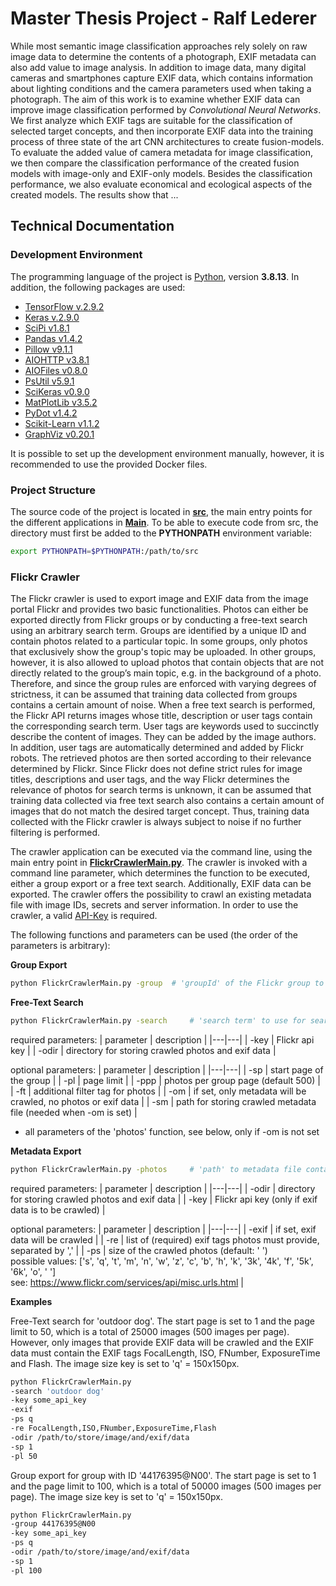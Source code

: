 # Master Thesis Project - Ralf Lederer

While most semantic image classification approaches rely solely on raw image data to determine the contents of a photograph, EXIF metadata can also add value to image analysis. In addition to image data, many digital cameras and smartphones capture EXIF data, which contains information about lighting conditions and the camera parameters used when taking a photograph. The aim of this work is to examine whether EXIF data can improve image classification performed by *Convolutional Neural Networks*. We first analyze which EXIF tags are suitable for the classification of selected target concepts, and then incorporate EXIF data into the training process of three state of the art CNN architectures to create fusion-models. To evaluate the added value of camera metadata for image classification, we then compare the classification performance of the created fusion models with image-only and EXIF-only models. Besides the classification performance, we also evaluate economical and ecological aspects of the created models. The results show that ...

## Technical Documentation

### Development Environment

The programming language of the project is [Python](https://www.python.org/), version **3.8.13**. In addition, the following packages are used:

- [TensorFlow v.2.9.2](https://pypi.org/project/tensorflow/2.9.2/)
- [Keras v.2.9.0](https://pypi.org/project/keras/2.9.0/)
- [SciPi v1.8.1](https://scipy.org/)
- [Pandas v1.4.2](https://pypi.org/project/pandas/1.4.2/)
- [Pillow v9.1.1](https://pypi.org/project/Pillow/9.1.1/)
- [AIOHTTP v3.8.1](https://pypi.org/project/aiohttp/3.8.1/)
- [AIOFiles v0.8.0](https://pypi.org/project/aiofiles/0.8.0/)
- [PsUtil v5.9.1](https://pypi.org/project/psutil/5.9.1/)
- [SciKeras v0.9.0](https://pypi.org/project/scikeras/0.9.0/)
- [MatPlotLib v3.5.2](https://pypi.org/project/matplotlib/3.5.2/)
- [PyDot v1.4.2](https://pypi.org/project/pydot/1.4.2/)
- [Scikit-Learn v1.1.2](https://pypi.org/project/scikit-learn/1.1.2/)
- [GraphViz v0.20.1](https://pypi.org/project/graphviz/0.20.1/)

It is possible to set up the development environment manually, however, it is recommended to use the provided Docker files.

### Project Structure

The source code of the project is located in **[src](/Implementation/src/)**, the main entry points for the different applications in **[Main](/Implementation/src/Main/)**. To be able to execute code from src, the directory must first be added to the **PYTHONPATH** environment variable:

```sh
export PYTHONPATH=$PYTHONPATH:/path/to/src
```


### Flickr Crawler

The Flickr crawler is used to export image and EXIF data from the image portal Flickr and provides two basic functionalities. Photos can either be exported directly from Flickr groups or by conducting a free-text search using an arbitrary search term. Groups are identified by a unique ID and contain photos related to a particular topic. In some groups, only photos that exclusively show the group's topic may be uploaded. In other groups, however, it is also allowed to upload photos that contain objects that are not directly related to the group’s main topic, e.g. in the background of a photo. Therefore, and since the group rules are enforced with varying degrees of strictness, it can be assumed that training data collected from groups contains a certain amount of noise. When a free text search is performed, the Flickr API returns images whose title, description or user tags contain the corresponding search term. User tags are keywords used to succinctly describe the content of images. They can be added by the image authors. In addition, user tags are automatically determined and added by Flickr robots. The retrieved photos are then sorted according to their relevance determined by Flickr. Since Flickr does not define strict rules for image titles, descriptions and user tags, and the way Flickr determines the relevance of photos for search terms is unknown, it can be assumed that training data collected via free text search also contains a certain amount of images that do not match the desired target concept. Thus, training data collected with the Flickr crawler is always subject to noise if no further filtering is performed.

The crawler application can be executed via the command line, using the main entry point in **[FlickrCrawlerMain.py](/Implementation/src/Main/FlickrCrawlerMain.py)**. The crawler is invoked with a command line parameter, which determines the function to be executed, either a group export or a free text search. Additionally, EXIF data can be exported. The crawler offers the possibility to crawl an existing metadata file with image IDs, secrets and server information. In order to use the crawler, a valid [API-Key](https://www.flickr.com/services/api/misc.api_keys.html) is required.

The following functions and parameters can be used (the order of the parameters is arbitrary):

**Group Export**

```sh
python FlickrCrawlerMain.py -group 	# 'groupId' of the Flickr group to crawl
```

**Free-Text Search**

```sh
python FlickrCrawlerMain.py -search 	# 'search term' to use for searching photos
```

required parameters:
| parameter  | description  |
|---|---|
| -key | Flickr api key |
| -odir | directory for storing crawled photos and exif data |

optional parameters:
| parameter  | description  |
|---|---|
| -sp | start page of the group |
| -pl | page limit |
| -ppp | photos per group page (default 500) |
| -ft | additional filter tag for photos |
| -om | if set, only metadata will be crawled, no photos or exif data |
| -sm | path for storing crawled metadata file (needed when -om is set) |
 * all parameters of the 'photos' function, see below, only if -om is not set

**Metadata Export**

```sh
python FlickrCrawlerMain.py -photos 	# 'path' to metadata file containing photoIds, secrets and servers
```

required parameters:
| parameter  | description  |
|---|---|
| -odir | directory for storing crawled photos and exif data |
| -key | Flickr api key (only if exif data is to be crawled) |

optional parameters:
| parameter  | description  |
|---|---|
| -exif | if set, exif data will be crawled |
| -re | list of (required) exif tags photos must provide, separated by ',' |
| -ps | size of the crawled photos (default: ' ')<br />possible values: ['s', 'q', 't', 'm', 'n', 'w', 'z', 'c', 'b', 'h', 'k', '3k', '4k', 'f', '5k', '6k', 'o', ' ']<br />see: https://www.flickr.com/services/api/misc.urls.html |

**Examples**

Free-Text search for 'outdoor dog'. The start page is set to 1 and the page limit to 50, which is a total of 25000 images (500 images per page). However, only images that provide EXIF data will be crawled and the EXIF data must contain the EXIF tags FocalLength, ISO, FNumber, ExposureTime and Flash. The image size key is set to 'q' = 150x150px. 

```sh
python FlickrCrawlerMain.py 
-search 'outdoor dog'
-key some_api_key
-exif
-ps q
-re FocalLength,ISO,FNumber,ExposureTime,Flash
-odir /path/to/store/image/and/exif/data
-sp 1
-pl 50
```

Group export for group with ID '44176395@N00'. The start page is set to 1 and the page limit to 100, which is a total of 50000 images (500 images per page). The image size key is set to 'q' = 150x150px. 

```sh
python FlickrCrawlerMain.py 
-group 44176395@N00
-key some_api_key
-ps q
-odir /path/to/store/image/and/exif/data
-sp 1
-pl 100
```
